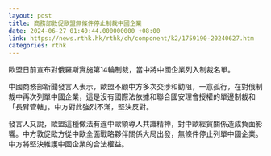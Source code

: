 ```yaml
---
layout: post
title: 商務部敦促歐盟無條件停止制裁中國企業
date: 2024-06-27 01:40:44.000000000 +08:00
link: https://news.rthk.hk/rthk/ch/component/k2/1759190-20240627.htm
categories: rthk
---
```


歐盟日前宣布對俄羅斯實施第14輪制裁，當中將中國企業列入制裁名單。

中國商務部新聞發言人表示，歐盟不顧中方多次交涉和勸阻，一意孤行，在對俄制裁中再次列單中國企業，這是沒有國際法依據和聯合國安理會授權的單邊制裁和「長臂管轄」。中方對此強烈不滿，堅決反對。

發言人又說，歐盟這種做法有違中歐領導人共識精神，對中歐經貿關係造成負面影響。中方敦促歐方從中歐全面戰略夥伴關係大局出發，無條件停止列單中國企業。中方將堅決維護中國企業的合法權益。
